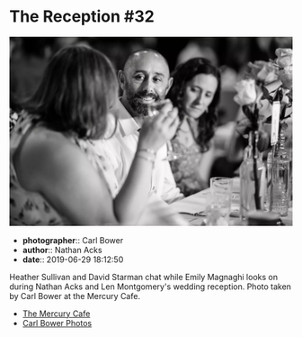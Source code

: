 # The Reception #32

![Heather Sullivan and David Starman chat](assets/2019-06-29-set-3-the-reception-32.webp)

* **photographer**:: Carl Bower  
* **author**:: Nathan Acks  
* **date**:: 2019-06-29 18:12:50

Heather Sullivan and David Starman chat while Emily Magnaghi looks on during Nathan Acks and Len Montgomery's wedding reception. Photo taken by Carl Bower at the Mercury Cafe.

* [The Mercury Cafe](http://mercurycafe.com)
* [Carl Bower Photos](https://carlbowerphotos.com)
